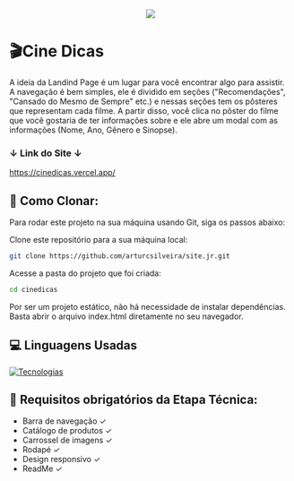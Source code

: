 <div align="center">
  <img src="https://github.com/user-attachments/assets/9037503b-dce2-430a-8bca-db269280c059">
</div>

# 🎬Cine Dicas

A ideia da Landind Page é um lugar para você encontrar algo para assistir. A navegação é bem simples, ele é dividido em seções ("Recomendações", "Cansado do Mesmo de Sempre" etc.) e nessas seções tem os pôsteres que representam cada filme. A partir disso, você clica no pôster do filme que você gostaria de ter informações sobre e ele abre um modal com as informações (Nome, Ano, Gênero e Sinopse).

### ↓ Link do Site ↓
https://cinedicas.vercel.app/

## 🚀 Como Clonar:

Para rodar este projeto na sua máquina usando Git, siga os passos abaixo:

Clone este repositório para a sua máquina local:

```bash
git clone https://github.com/arturcsilveira/site.jr.git
```

Acesse a pasta do projeto que foi criada:

```bash
cd cinedicas
```
Por ser um projeto estático, não há necessidade de instalar dependências. Basta abrir o arquivo index.html diretamente no seu navegador.

## 💻 Linguagens Usadas
[![Tecnologias](https://skillicons.dev/icons?i=html,css,js)](https://skillicons.dev)

## 🎯 Requisitos obrigatórios da Etapa Técnica:
- Barra de navegação ✓
- Catálogo de produtos ✓
- Carrossel de imagens ✓
- Rodapé ✓
- Design responsivo ✓
- ReadMe ✓
